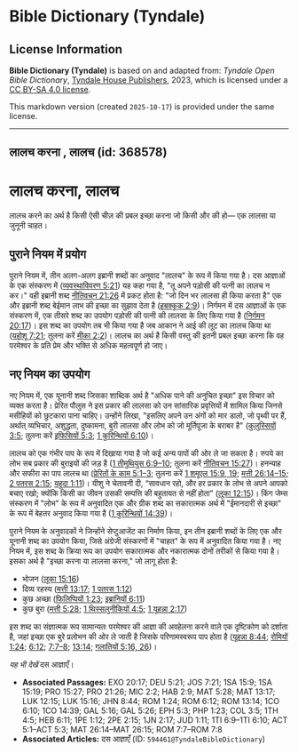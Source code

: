 # Bible Dictionary (Tyndale)

## License Information

**Bible Dictionary (Tyndale)** is based on and adapted from: _Tyndale Open Bible Dictionary_, [Tyndale House Publishers](https://tyndaleopenresources.com/), 2023, which is licensed under a [CC BY-SA 4.0 license](https://creativecommons.org/licenses/by-sa/4.0/legalcode.en).

This markdown version (created `2025-10-17`) is provided under the same license.



--------------------------------

## लालच करना , लालच (id: 368578)

लालच करना, लालच
===============

लालच करने का अर्थ है किसी ऐसी चीज़ की प्रबल इच्छा करना जो किसी और की हो— एक लालसा या जुनूनी चाहत।

पुराने नियम में प्रयोग
----------------------

पुराने नियम में, तीन अलग\-अलग इब्रानी शब्दों का अनुवाद "लालच" के रूप में किया गया है। दस आज्ञाओं के एक संस्करण में ([व्यवस्थाविवरण 5:21](https://ref.ly/Deut5:21)) यह कहा गया है, "तू अपने पड़ोसी की पत्नी का लालच न कर।" वही इब्रानी शब्द [नीतिवचन 21:26](https://ref.ly/Prov21:26) में प्रकट होता है: "जो दिन भर लालसा ही किया करता है" एक और इब्रानी शब्द बेईमान लाभ की इच्छा का सुझाव देता है ([हबक्कूक 2:9](https://ref.ly/Hab2:9))। निर्गमन में दस आज्ञाओं के एक संस्करण में, एक तीसरे शब्द का उपयोग पड़ोसी की पत्नी की लालसा के लिए किया गया है ([निर्गमन 20:17](https://ref.ly/Exod20:17))। इस शब्द का उपयोग तब भी किया गया है जब आकान ने आई की लूट का लालच किया था ([यहोशू 7:21](https://ref.ly/Josh7:21); तुलना करें [मीका 2:2](https://ref.ly/Mic2:2))। लालच का अर्थ है किसी वस्तु की इतनी प्रबल इच्छा करना कि वह परमेश्वर के प्रति प्रेम और भक्ति से अधिक महत्वपूर्ण हो जाए।

नए नियम का उपयोग
----------------

नए नियम में, एक यूनानी शब्द जिसका शाब्दिक अर्थ है "अधिक पाने की अनुचित इच्छा" इस विचार को व्यक्त करता है। प्रेरित पौलुस ने इस प्रकार की लालसा को उन सांसारिक प्रवृत्तियों में शामिल किया जिनसे मसीहियों को छुटकारा पाना चाहिए। उन्होंने लिखा, "इसलिए अपने उन अंगों को मार डालो, जो पृथ्वी पर हैं, अर्थात् व्यभिचार, अशुद्धता, दुष्कामना, बुरी लालसा और लोभ को जो मूर्तिपूजा के बराबर है" ([कुलुस्सियों 3:5](https://ref.ly/Col3:5); तुलना करें [इफिसियों 5:3](https://ref.ly/Eph5:3); [1 कुरिन्थियों 6:10](https://ref.ly/1Cor6:10))।

लालच को एक गंभीर पाप के रूप में दिखाया गया है जो कई अन्य पापों की ओर ले जा सकता है। रुपये का लोभ सब प्रकार की बुराइयों की जड़ है ([1 तीमुथियुस 6:9–10](https://ref.ly/1Tim6:9-1Tim6:10); तुलना करें [नीतिवचन 15:27](https://ref.ly/Prov15:27))। हनन्याह और सफीरा का पाप लालच था ([प्रेरितों के काम 5:1–3](https://ref.ly/Acts5:1-Acts5:3); तुलना करें [1 शमूएल 15:9, 19](https://ref.ly/1Sam15:9); [मत्ती 26:14–15](https://ref.ly/Matt26:14-Matt26:15); [2 पतरस 2:15](https://ref.ly/2Pet2:15); [यहूदा 1:11](https://ref.ly/Jude1:11))। यीशु ने चेतावनी दी, “सावधान रहो, और हर प्रकार के लोभ से अपने आपको बचाए रखो; क्योंकि किसी का जीवन उसकी सम्पत्ति की बहुतायत से नहीं होता” ([लूका 12:15](https://ref.ly/Luke12:15))। किंग जेम्स संस्करण में "लोभ" के रूप में अनुवादित एक और ग्रीक शब्द का सकारात्मक अर्थ में "ईमानदारी से इच्छा" के रूप में बेहतर अनुवाद किया गया है ([1 कुरिन्थियों 14:39](https://ref.ly/1Cor14:39))।

पुराने नियम के अनुवादकों ने जिन्होंने सेप्टुआजेंट का निर्माण किया, इन तीन इब्रानी शब्दों के लिए एक और यूनानी शब्द का उपयोग किया, जिसे अंग्रेजी संस्करणों में "चाहत" के रूप में अनुवादित किया गया है। नए नियम में, इस शब्द के क्रिया रूप का उपयोग सकारात्मक और नकारात्मक दोनों तरीकों से किया गया है। इसका अर्थ है "इच्छा करना या लालसा करना," जो लागू होता है:

* भोजन ([लूका 15:16](https://ref.ly/Luke15:16))
* दिव्य रहस्य ([मत्ती 13:17](https://ref.ly/Matt13:17); [1 पतरस 1:12](https://ref.ly/1Pet1:12))
* कुछ अच्छा ([फिलिप्पियों 1:23](https://ref.ly/Phil1:23); [इब्रानियों 6:11](https://ref.ly/Heb6:11))
* कुछ बुरा ([मत्ती 5:28](https://ref.ly/Matt5:28); [1 थिस्सलुनीकियों 4:5](https://ref.ly/1Thess4:5); [1 यूहन्ना 2:17](https://ref.ly/1John2:17))

इस शब्द का संज्ञात्मक रूप सामान्यतः परमेश्वर की आज्ञा की अवहेलना करने वाले एक दृष्टिकोण को दर्शाता है, जहां इच्छा एक बुरे प्रलोभन की ओर ले जाती है जिसके परिणामस्वरूप पाप होता है ([यूहन्ना 8:44](https://ref.ly/John8:44); [रोमियों 1:24](https://ref.ly/Rom1:24); [6:12](https://ref.ly/Rom6:12); [7:7–8](https://ref.ly/Rom7:7-Rom7:8); [13:14](https://ref.ly/Rom13:14); [गलातियों 5:16, 26](https://ref.ly/Gal5:16))।

*यह भी देखें*  दस आज्ञाएँ।

* **Associated Passages:** EXO 20:17; DEU 5:21; JOS 7:21; 1SA 15:9; 1SA 15:19; PRO 15:27; PRO 21:26; MIC 2:2; HAB 2:9; MAT 5:28; MAT 13:17; LUK 12:15; LUK 15:16; JHN 8:44; ROM 1:24; ROM 6:12; ROM 13:14; 1CO 6:10; 1CO 14:39; GAL 5:16; GAL 5:26; EPH 5:3; PHP 1:23; COL 3:5; 1TH 4:5; HEB 6:11; 1PE 1:12; 2PE 2:15; 1JN 2:17; JUD 1:11; 1TI 6:9–1TI 6:10; ACT 5:1–ACT 5:3; MAT 26:14–MAT 26:15; ROM 7:7–ROM 7:8
* **Associated Articles:** दस आज्ञाएँ (ID: `594461@TyndaleBibleDictionary`)

